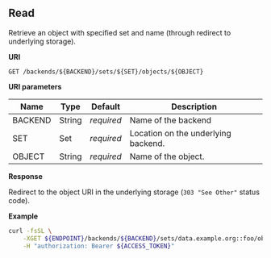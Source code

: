 ## Read

Retrieve an object with specified set and name (through redirect to underlying storage).

**URI**

```
GET /backends/${BACKEND}/sets/${SET}/objects/${OBJECT}
```

**URI parameters**

| Name    | Type   | Default    | Description                         |
|---------|--------|------------|-------------------------------------|
| BACKEND | String | _required_ | Name of the backend                 |
| SET     | Set    | _required_ | Location on the underlying backend. |
| OBJECT  | String | _required_ | Name of the object.                 |

**Response**

Redirect to the object URI in the underlying storage (`303 "See Other"` status code).

**Example**

```bash
curl -fsSL \
    -XGET ${ENDPOINT}/backends/${BACKEND}/sets/data.example.org::foo/objects/bar \
    -H "authorization: Bearer ${ACCESS_TOKEN}"
```
